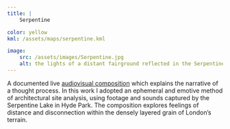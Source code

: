```yaml
---
title: | 
    Serpentine

color: yellow
kml: /assets/maps/serpentine.kml

image:
    src: /assets/images/Serpentine.jpg
    alt: the lights of a distant fairground reflected in the Serpentine Lake, Hyde Park
---
```

A documented live [audiovisual composition][website] which explains the narrative of a thought process. In this work I adopted an ephemeral and emotive method of architectural site analysis, using footage and sounds captured by the Serpentine Lake in Hyde Park. The composition explores feelings of distance and disconnection within the densely layered grain of London’s terrain.

[website]:https://vimeo.com/794451310